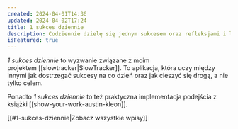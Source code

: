 ```yaml
---
created: 2024-04-01T14:36
updated: 2024-04-02T17:24
title: 1 sukces dziennie
description: Codziennie dzielę się jednym sukcesem oraz refleksjami i lekcjami, które się z nim wiążą.
isFeatured: true
---
```

_1 sukces dziennie_ to wyzwanie związane z moim projektem [[slowtracker|SlowTracker]]. To aplikacja, która uczy między innymi jak dostrzegać sukcesy na co dzień oraz jak cieszyć się drogą, a nie tylko celem.

Ponadto _1 sukces dziennie_ to też praktyczna implementacja podejścia z książki [[show-your-work-austin-kleon]].

[[#1-sukces-dziennie|Zobacz wszystkie wpisy]]
